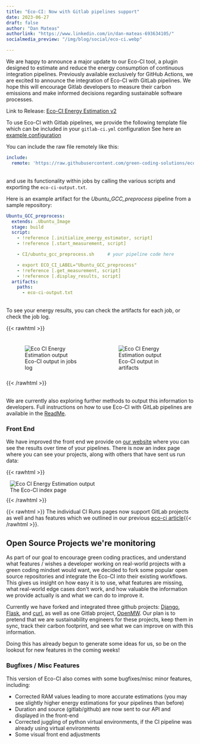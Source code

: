 ```yaml
---
title: "Eco-CI: Now with Gitlab pipelines support"
date: 2023-06-27
draft: false
author: "Dan Mateas"
authorlink: "https://www.linkedin.com/in/dan-mateas-693634105/"
socialmedia_preview: "/img/blog/social/eco-ci.webp"

---
```


We are happy to announce a major update to our Eco-CI tool, a plugin designed to estimate and reduce the energy consumption of continuous integration pipelines. Previously available exclusively for GitHub Actions, we are excited to announce the integration of Eco-CI with GitLab pipelines. We hope this will encourage Gitlab developers to measure their carbon emissions and make informed decisions regarding sustainable software processes.

Link to Release: [Eco-CI Energy Estimation v2](https://github.com/green-coding-solutions/eco-ci-energy-estimation/releases/tag/v2)

To use Eco-CI with Gitlab pipelines, we provide the following template file which can be included in your `gitlab-ci.yml` configuration
See here an [example configuration](https://github.com/green-coding-solutions/eco-ci-energy-estimation/blob/main/eco-ci-gitlab.yml)

You can include the raw file remotely like this:

```yaml
include:
  remote: 'https://raw.githubusercontent.com/green-coding-solutions/eco-ci-energy-estimation/main/eco-ci-gitlab.yml'
```
\
and use its functionality within jobs by calling the various scripts and exporting the `eco-ci-output.txt`.

Here is an example artifact for the *Ubuntu_GCC_preprocess* pipeline from a sample repository:

```yaml
Ubuntu_GCC_preprocess:
  extends: .Ubuntu_Image
  stage: build
  script:
    - !reference [.initialize_energy_estimator, script]
    - !reference [.start_measurement, script]

    - CI/ubuntu_gcc_preprocess.sh     # your pipeline code here

    - export ECO_CI_LABEL="Ubuntu_GCC_preprocess"
    - !reference [.get_measurement, script]
    - !reference [.display_results, script]
  artifacts:
    paths:
      - eco-ci-output.txt
```
\
To see your energy results, you can check the artifacts for each job, or check the job log.

{{< rawhtml >}}
<div style="display: flex; flex-wrap: wrap; justify-content: center;">

<div style="flex: 1; margin: 10px;">
<figure>
    <img class="ui large image" src="/img/blog/eco_ci_gitlab_release_2.webp" alt="Eco CI Energy Estimation output" loading="lazy">
    <figcaption>Eco-CI output in jobs log</figcaption>
</figure>
</div>

<div style="flex: 1; margin: 10px;">
<figure>
    <img class="ui large image" src="/img/blog/eco_ci_gitlab_release_3.webp" alt="Eco CI Energy Estimation output" loading="lazy">
    <figcaption>Eco-CI output in artifacts</figcaption>
</figure>
</div>

</div>
{{< /rawhtml >}}

\
We are currently also exploring further methods to output this information to developers. Full instructions on how to use Eco-CI with GitLab pipelines are available in the [ReadMe](https://github.com/green-coding-solutions/eco-ci-energy-estimation/blob/main/README.md#gitlab).

### Front End

We have improved the front end we provide on [our website](https://metrics.green-coding.io/ci-index.html) where you can see the results over time of your pipelines. There is now an index page where you can see your projects, along with others that have sent us run data:

{{< rawhtml >}}
<figure style="float: center;  margin: 10px;">
    <img class="ui huge image" src="/img/blog/eco_ci_gitlab_release_1.webp" alt="Eco CI Energy Estimation output" loading="lazy">
    <figcaption>The Eco-CI index page</figcaption>
</figure>
{{< /rawhtml >}}

{{< rawhtml >}} The individual CI Runs pages now support GitLab projects as well and has features which we outlined in our previous <a href="/blog/gmt_v015_released/">eco-ci article</a>{{< /rawhtml >}}.

## Open Source Projects we're monitoring
As part of our goal to encourage green coding practices, and understand what features / wishes a developer working on real-world projects with a green coding mindset would want, we decided to fork some popular open source repositories and integrate the Eco-CI into their existing workflows. This gives us insight on how easy it is to use, what features are missing, what real-world edge cases don't work, and how valuable the information we provide actually is and what we can do to improve it.

Currently we have forked and integrated three github projects: [Django](https://github.com/green-coding-solutions/django), [Flask](https://github.com/green-coding-solutions/flask), and [curl](https://github.com/green-coding-solutions/curl), as well as one Gitlab project, [OpenMW](https://gitlab.com/green-coding-solutions/eco-ci/openmw). Our plan is to pretend that we are sustainability engineers for these projects, keep them in sync, track their carbon footprint, and see what we can improve on with this information.

Doing this has already begun to generate some ideas for us, so be on the lookout for new features in the coming weeks!

### Bugfixes / Misc Features
This version of Eco-CI also comes with some bugfixes/misc minor features, including:
- Corrected RAM values leading to more accurate estimations (you may see slightly higher energy estimations for your pipelines than before)
- Duration and source (gitlab/github) are now sent to our API and displayed in the front-end
- Corrected juggling of python virtual environments, if the CI pipeline was already using virtual environments
- Some visual front end adjustments